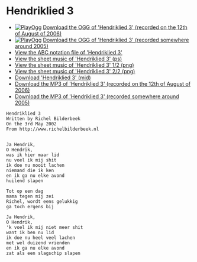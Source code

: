 # Hendriklied 3

 * [![PlayOgg](http://static.fsf.org/playogg/Play_ogg_80x15.png "I support PlayOgg!")](http://playogg.org) [Download the OGG of 'Hendriklied 3' (recorded on the 12th of August of 2006)](http://www.richelbilderbeek.nl/CD06_08Hendriklied3_20060812.ogg)
 * [![PlayOgg](http://static.fsf.org/playogg/Play_ogg_80x15.png "I support PlayOgg!")](http://playogg.org) [Download the OGG of 'Hendriklied 3' (recorded somewhere around 2005)](http://www.richelbilderbeek.nl/CD05_08Hendriklied3.ogg)
 * [View the ABC notation file of 'Hendriklied 3'](https://github.com/richelbilderbeek/abc/blob/master/Hendriklied3.abc)
 * [View the sheet music of 'Hendriklied 3' (ps)](Hendriklied3.ps)
 * [View the sheet music of 'Hendriklied 3' 1/2 (png)](Hendriklied3-0.png)
 * [View the sheet music of 'Hendriklied 3' 2/2 (png)](Hendriklied3-1.png)
 * [Download 'Hendriklied 3' (mid)](http://www.richelbilderbeek.nl/SongHendriklied3.mid)
 * [Download the MP3 of 'Hendriklied 3' (recorded on the 12th of August of 2006)](http://www.richelbilderbeek.nl/CD06_08Hendriklied3_20060812.mp3)
 * [Download the MP3 of 'Hendriklied 3' (recorded somewhere around 2005)](http://www.richelbilderbeek.nl/CD05_08Hendriklied3.mp3)

```
Hendriklied 3
Written by Richel Bilderbeek
On the 3rd May 2002
From http://www.richelbilderbeek.nl


Ja Hendrik,
O Hendrik,
was ik hier maar lid
nu voel ik mij shit
ik doe nu nooit lachen
niemand die ik ken
en ik ga nu elke avond
huilend slapen

Tot op een dag
mama tegen mij zei
Richel, wordt eens gelukkig
ga toch ergens bij

Ja Hendrik,
O Hendrik,
'k voel ik mij niet meer shit
want ik ben nu lid
ik doe nu heel veel lachen
met wel duizend vrienden
en ik ga nu elke avond
zat als een slagschip slapen
```

